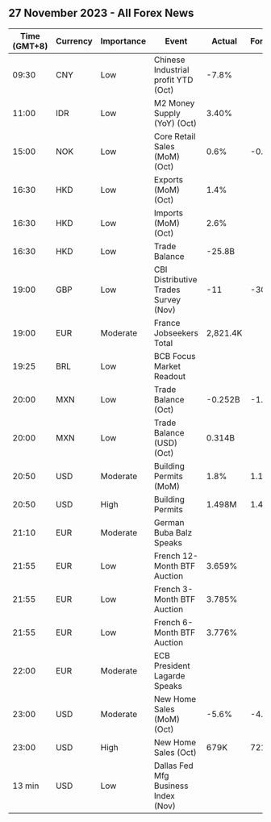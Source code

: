 ## 27 November 2023 - All Forex News

| Time (GMT+8) | Currency | Importance | Event | Actual | Forecast | Previous |
|------|----------|------------|-------|--------|----------|----------|
| 09:30 | CNY | Low | Chinese Industrial profit YTD (Oct) | -7.8% |  | -9.0% |
| 11:00 | IDR | Low | M2 Money Supply (YoY) (Oct) | 3.40% |  | 6.00% |
| 15:00 | NOK | Low | Core Retail Sales (MoM) (Oct) | 0.6% | -0.3% | -0.3% |
| 16:30 | HKD | Low | Exports (MoM) (Oct) | 1.4% |  | -5.3% |
| 16:30 | HKD | Low | Imports (MoM) (Oct) | 2.6% |  | -0.4% |
| 16:30 | HKD | Low | Trade Balance | -25.8B |  | -64.6B |
| 19:00 | GBP | Low | CBI Distributive Trades Survey (Nov) | -11 | -30 | -36 |
| 19:00 | EUR | Moderate | France Jobseekers Total | 2,821.4K |  | 2,812.2K |
| 19:25 | BRL | Low | BCB Focus Market Readout |  |  |  |
| 20:00 | MXN | Low | Trade Balance (Oct) | -0.252B | -1.650B | -1.481B |
| 20:00 | MXN | Low | Trade Balance (USD) (Oct) | 0.314B |  | -0.638B |
| 20:50 | USD | Moderate | Building Permits (MoM) | 1.8% | 1.1% | -4.5% |
| 20:50 | USD | High | Building Permits | 1.498M | 1.487M | 1.471M |
| 21:10 | EUR | Moderate | German Buba Balz Speaks |  |  |  |
| 21:55 | EUR | Low | French 12-Month BTF Auction | 3.659% |  | 3.650% |
| 21:55 | EUR | Low | French 3-Month BTF Auction | 3.785% |  | 3.791% |
| 21:55 | EUR | Low | French 6-Month BTF Auction | 3.776% |  | 3.788% |
| 22:00 | EUR | Moderate | ECB President Lagarde Speaks |  |  |  |
| 23:00 | USD | Moderate | New Home Sales (MoM) (Oct) | -5.6% | -4.5% | 8.6% |
| 23:00 | USD | High | New Home Sales (Oct) | 679K | 721K | 719K |
| 13 min | USD | Low | Dallas Fed Mfg Business Index (Nov) |  |  | -19.2 |
